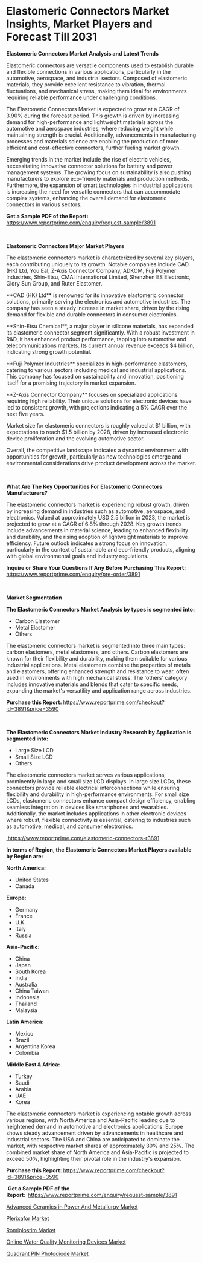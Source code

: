 <p><h1>Elastomeric Connectors Market Insights, Market Players and Forecast Till 2031</h1></p><p><strong>Elastomeric Connectors Market Analysis and Latest Trends</strong></p>
<p><p>Elastomeric connectors are versatile components used to establish durable and flexible connections in various applications, particularly in the automotive, aerospace, and industrial sectors. Composed of elastomeric materials, they provide excellent resistance to vibration, thermal fluctuations, and mechanical stress, making them ideal for environments requiring reliable performance under challenging conditions. </p><p>The Elastomeric Connectors Market is expected to grow at a CAGR of 3.90% during the forecast period. This growth is driven by increasing demand for high-performance and lightweight materials across the automotive and aerospace industries, where reducing weight while maintaining strength is crucial. Additionally, advancements in manufacturing processes and materials science are enabling the production of more efficient and cost-effective connectors, further fueling market growth.</p><p>Emerging trends in the market include the rise of electric vehicles, necessitating innovative connector solutions for battery and power management systems. The growing focus on sustainability is also pushing manufacturers to explore eco-friendly materials and production methods. Furthermore, the expansion of smart technologies in industrial applications is increasing the need for versatile connectors that can accommodate complex systems, enhancing the overall demand for elastomeric connectors in various sectors.</p></p>
<p><strong>Get a Sample PDF of the Report:&nbsp;</strong> <a href="https://www.reportprime.com/enquiry/request-sample/3891">https://www.reportprime.com/enquiry/request-sample/3891</a></p>
<p>&nbsp;</p>
<p><strong>Elastomeric Connectors Major Market Players</strong></p>
<p><p>The elastomeric connectors market is characterized by several key players, each contributing uniquely to its growth. Notable companies include CAD (HK) Ltd, You Eal, Z-Axis Connector Company, ADKOM, Fuji Polymer Industries, Shin-Etsu, CMAI International Limited, Shenzhen ES Electronic, Glory Sun Group, and Ruter Elastomer.</p><p>**CAD (HK) Ltd** is renowned for its innovative elastomeric connector solutions, primarily serving the electronics and automotive industries. The company has seen a steady increase in market share, driven by the rising demand for flexible and durable connectors in consumer electronics.</p><p>**Shin-Etsu Chemical**, a major player in silicone materials, has expanded its elastomeric connector segment significantly. With a robust investment in R&D, it has enhanced product performance, tapping into automotive and telecommunications markets. Its current annual revenue exceeds $4 billion, indicating strong growth potential.</p><p>**Fuji Polymer Industries** specializes in high-performance elastomers, catering to various sectors including medical and industrial applications. This company has focused on sustainability and innovation, positioning itself for a promising trajectory in market expansion.</p><p>**Z-Axis Connector Company** focuses on specialized applications requiring high reliability. Their unique solutions for electronic devices have led to consistent growth, with projections indicating a 5% CAGR over the next five years.</p><p>Market size for elastomeric connectors is roughly valued at $1 billion, with expectations to reach $1.5 billion by 2028, driven by increased electronic device proliferation and the evolving automotive sector.</p><p>Overall, the competitive landscape indicates a dynamic environment with opportunities for growth, particularly as new technologies emerge and environmental considerations drive product development across the market.</p></p>
<p>&nbsp;</p>
<p><strong>What Are The Key Opportunities For Elastomeric Connectors Manufacturers?</strong></p>
<p><p>The elastomeric connectors market is experiencing robust growth, driven by increasing demand in industries such as automotive, aerospace, and electronics. Valued at approximately USD 2.5 billion in 2023, the market is projected to grow at a CAGR of 6.8% through 2028. Key growth trends include advancements in material science, leading to enhanced flexibility and durability, and the rising adoption of lightweight materials to improve efficiency. Future outlook indicates a strong focus on innovation, particularly in the context of sustainable and eco-friendly products, aligning with global environmental goals and industry regulations.</p></p>
<p><strong>Inquire or Share Your Questions If Any Before Purchasing This Report:</strong> <a href="https://www.reportprime.com/enquiry/pre-order/3891">https://www.reportprime.com/enquiry/pre-order/3891</a></p>
<p>&nbsp;</p>
<p><strong>Market Segmentation</strong></p>
<p><strong>The Elastomeric Connectors Market Analysis by types is segmented into:</strong></p>
<p><ul><li>Carbon Elastomer</li><li>Metal Elastomer</li><li>Others</li></ul></p>
<p><p>The elastomeric connectors market is segmented into three main types: carbon elastomers, metal elastomers, and others. Carbon elastomers are known for their flexibility and durability, making them suitable for various industrial applications. Metal elastomers combine the properties of metals and elastomers, offering enhanced strength and resistance to wear, often used in environments with high mechanical stress. The 'others' category includes innovative materials and blends that cater to specific needs, expanding the market's versatility and application range across industries.</p></p>
<p><strong>Purchase this Report:&nbsp;</strong><a href="https://www.reportprime.com/checkout?id=3891&price=3590">https://www.reportprime.com/checkout?id=3891&price=3590</a></p>
<p>&nbsp;</p>
<p><strong>The Elastomeric Connectors Market Industry Research by Application is segmented into:</strong></p>
<p><ul><li>Large Size LCD</li><li>Small Size LCD</li><li>Others</li></ul></p>
<p><p>The elastomeric connectors market serves various applications, prominently in large and small size LCD displays. In large size LCDs, these connectors provide reliable electrical interconnections while ensuring flexibility and durability in high-performance environments. For small size LCDs, elastomeric connectors enhance compact design efficiency, enabling seamless integration in devices like smartphones and wearables. Additionally, the market includes applications in other electronic devices where robust, flexible connectivity is essential, catering to industries such as automotive, medical, and consumer electronics.</p></p>
<p><a href="https://www.reportprime.com/elastomeric-connectors-r3891">&nbsp;https://www.reportprime.com/elastomeric-connectors-r3891</a></p>
<p><strong>In terms of Region, the Elastomeric Connectors Market Players available by Region are:</strong></p>
<p>
    <p> <strong> North America: </strong>
        <ul>
            <li>United States</li>
            <li>Canada</li>
        </ul>
        </p> 
    <p> <strong> Europe: </strong>
        <ul>
            <li>Germany</li>
            <li>France</li>
            <li>U.K.</li>
            <li>Italy</li>
            <li>Russia</li>
        </ul>
        </p> 
    <p> <strong> Asia-Pacific: </strong>
        <ul>
            <li>China</li>
            <li>Japan</li>
            <li>South Korea</li>
            <li>India</li>
            <li>Australia</li>
            <li>China Taiwan</li>
            <li>Indonesia</li>
            <li>Thailand</li>
            <li>Malaysia</li>
        </ul>
        </p> 
    <p> <strong> Latin America: </strong>
        <ul>
            <li>Mexico</li>
            <li>Brazil</li>
            <li>Argentina Korea</li>
            <li>Colombia</li>
        </ul>
        </p> 
    <p> <strong> Middle East & Africa: </strong>
        <ul>
            <li>Turkey</li>
            <li>Saudi</li>
            <li>Arabia</li>
            <li>UAE</li>
            <li>Korea</li>
        </ul>
    </p>
    </p>
<p><p>The elastomeric connectors market is experiencing notable growth across various regions, with North America and Asia-Pacific leading due to heightened demand in automotive and electronics applications. Europe shows steady advancement driven by advancements in healthcare and industrial sectors. The USA and China are anticipated to dominate the market, with respective market shares of approximately 30% and 25%. The combined market share of North America and Asia-Pacific is projected to exceed 50%, highlighting their pivotal role in the industry's expansion.</p></p>
<p><strong>Purchase this Report: </strong><a href="https://www.reportprime.com/checkout?id=3891&price=3590">https://www.reportprime.com/checkout?id=3891&price=3590</a></p>
<p>&nbsp;<strong>Get a Sample PDF of the Report:&nbsp;&nbsp;</strong><a href="https://www.reportprime.com/enquiry/request-sample/3891">https://www.reportprime.com/enquiry/request-sample/3891</a></p>
<p><strong></strong></p>
<p><p><a href="https://issuu.com/reportprime-2/docs/advanced-ceramics-in-power-and-meta_ea7563eeabb068">Advanced Ceramics in Power And Metallurgy Market</a></p><p><a href="https://www.linkedin.com/pulse/plerixafor-market-revolution-2024-2031-trends-shaping-next-zvrie?trackingId=IiEwvbPXQfOc9hkBRcdF4A%3D%3D">Plerixafor Market</a></p><p><a href="https://www.linkedin.com/pulse/market-forecasting-change-global-romiplostim-dynamics-future-ewcle?trackingId=i9XAqmvWS0WstPK%2Fys1p6A%3D%3D">Romiplostim Market</a></p><p><a href="https://issuu.com/reportprime-2/docs/online-water-quality-monitoring-dev_1cb7128af50a3f">Online Water Quality Monitoring Devices Market</a></p><p><a href="https://github.com/Annahawkins697/Market-Research-Report-List-1/blob/main/quadrant-pin-photodiode-market.md">Quadrant PIN Photodiode Market</a></p></p>